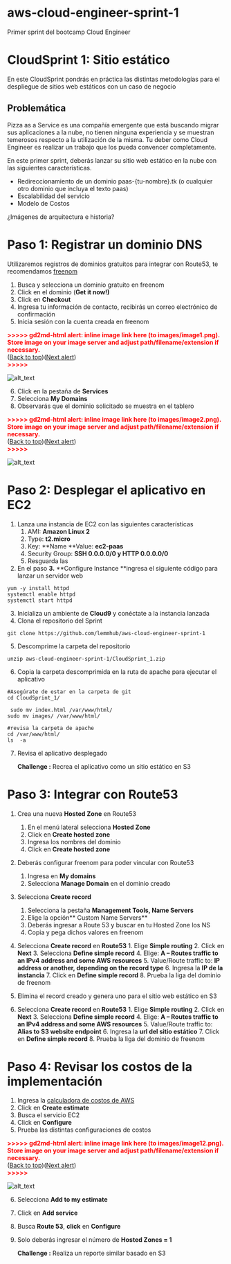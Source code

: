 # aws-cloud-engineer-sprint-1
Primer sprint del bootcamp Cloud Engineer


# CloudSprint 1: Sitio estático

En este CloudSprint pondrás en práctica las distintas metodologías para el despliegue de sitios  web estáticos con un caso de negocio




## Problemática

Pizza as a Service es una compañía emergente que está buscando migrar sus aplicaciones a la nube, no tienen ninguna experiencia y se muestran temerosos respecto a la utilización de la misma. Tu deber como Cloud Engineer es realizar un trabajo que los pueda convencer completamente.

En este primer sprint, deberás lanzar su sitio web estático en la nube con las siguientes características.



*   Redireccionamiento de un dominio paas-{tu-nombre}.tk  (o cualquier otro dominio que incluya el texto paas)
*   Escalabilidad del servicio
*   Modelo de Costos

¿Imágenes de arquitectura e historia?


# Paso 1: Registrar un dominio DNS

Utilizaremos registros de dominios gratuitos para integrar con Route53, te recomendamos [freenom](http://freenom.org/)



1. Busca y selecciona un dominio gratuito en freenom
2. Click en el dominio (**Get it now!)**
3. Click en **Checkout**
4. Ingresa tu información de contacto, recibirás un correo electrónico de confirmación
5. Inicia sesión con la cuenta creada en freenom



<p id="gdcalert4" ><span style="color: red; font-weight: bold">>>>>>  gd2md-html alert: inline image link here (to images/image1.png). Store image on your image server and adjust path/filename/extension if necessary. </span><br>(<a href="#">Back to top</a>)(<a href="#gdcalert5">Next alert</a>)<br><span style="color: red; font-weight: bold">>>>>> </span></p>


![alt_text](images/image1.png "image_tooltip")




6. Click en la pestaña de **Services**
7. Selecciona **My Domains**
8. Observarás que el dominio solicitado se muestra en el tablero



<p id="gdcalert5" ><span style="color: red; font-weight: bold">>>>>>  gd2md-html alert: inline image link here (to images/image2.png). Store image on your image server and adjust path/filename/extension if necessary. </span><br>(<a href="#">Back to top</a>)(<a href="#gdcalert6">Next alert</a>)<br><span style="color: red; font-weight: bold">>>>>> </span></p>


![alt_text](images/image2.png "image_tooltip")



# Paso 2: Desplegar el aplicativo en EC2



1. Lanza una instancia de EC2 con las siguientes características
    1.  AMI: **Amazon Linux 2**
    2. Type: **t2.micro**
    3. Key: **Name **Value: **ec2-paas**
    4. Security Group: **SSH 0.0.0.0/0 y HTTP 0.0.0.0/0**
    5. Resguarda las 
2. En el paso **3.** **Configure Instance **ingresa el siguiente código para lanzar un servidor web


```#!/bin/bash
yum -y install httpd
systemctl enable httpd
systemctl start httpd
```



3. Inicializa un ambiente de **Cloud9** y conéctate a la instancia lanzada
4. Clona el repositorio del Sprint

```
git clone https://github.com/lemmhub/aws-cloud-engineer-sprint-1 
```




5. Descomprime la carpeta del repositorio

```
unzip aws-cloud-engineer-sprint-1/CloudSprint_1.zip 
```



6. Copia la carpeta descomprimida en la ruta de apache para ejecutar el aplicativo
```
#Asegúrate de estar en la carpeta de git
cd CloudSprint_1/

 sudo mv index.html /var/www/html/
sudo mv images/ /var/www/html/

#revisa la carpeta de apache
cd /var/www/html/
ls  -a
```


7. Revisa el aplicativo desplegado


   <td><strong>Challenge :</strong> Recrea el aplicativo como un sitio estático en S3
   </td>



# Paso 3: Integrar con Route53



1.  Crea una nueva **Hosted Zone** en Route53 
    1. En el menú lateral selecciona **Hosted Zone**
    2. Click en **Create hosted zone**
    3. Ingresa los nombres del dominio
    4. Click en **Create  hosted zone**




2. Deberás configurar freenom para poder vincular con Route53
    1. Ingresa en **My domains**
    2. Selecciona **Manage Domain** en el dominio creado



3.  Selecciona **Create record**
    1. Selecciona la pestaña **Management Tools, Name Servers**
    2. Elige la opción** Custom Name Servers**
    3. Deberás ingresar a Route 53 y buscar en tu Hosted Zone los NS
    4. Copia y pega dichos valores en freenom

4. Selecciona **Create record** en **Route53**
        1. Elige **Simple routing**
        2. Click en **Next**
        3. Selecciona **Define simple record**
        4. Elige: **A – Routes traffic to an IPv4 address and some AWS resources**
        5. Value/Route traffic to: **IP address or another, depending on the record type**
        6. Ingresa la **IP de la instancia**
        7. Click en **Define simple record**
        8. Prueba  la liga del dominio de freenom
5. Elimina el record creado y genera uno para el sitio web estático en S3
6. Selecciona **Create record** en **Route53**
        1. Elige **Simple routing**
        2. Click en **Next**
        3. Selecciona **Define simple record**
        4. Elige: **A – Routes traffic to an IPv4 address and some AWS resources**
        5. Value/Route traffic to: **Alias to S3 website endpoint**
        6. Ingresa la **url del sitio estático**
        7. Click en **Define simple record**
        8. Prueba  la liga del dominio de freenom


# Paso 4: Revisar los costos de la implementación


1. Ingresa la [calculadora de costos de AWS](https://calculator.aws/#/)
2. Click en **Create estimate**
3. Busca el servicio EC2
4. Click en **Configure**
5. Prueba las distintas configuraciones de costos



<p id="gdcalert15" ><span style="color: red; font-weight: bold">>>>>>  gd2md-html alert: inline image link here (to images/image12.png). Store image on your image server and adjust path/filename/extension if necessary. </span><br>(<a href="#">Back to top</a>)(<a href="#gdcalert16">Next alert</a>)<br><span style="color: red; font-weight: bold">>>>>> </span></p>


![alt_text](images/image12.png "image_tooltip")




6. Selecciona **Add to my estimate**
7. Click en **Add service**
8. Busca **Route 53**, **click** en **Configure**
9. Solo deberás ingresar el número de **Hosted Zones = 1**


   <td><strong>Challenge :</strong> Realiza un reporte similar basado en S3
   </td>



